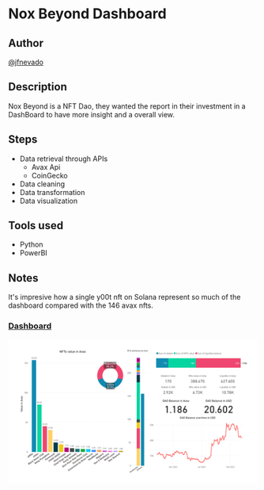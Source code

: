 # Nox Beyond Dashboard

## Author
[@jfnevado](https://github.com/jfnevado)

## Description

Nox Beyond is a NFT Dao, they wanted the report in their investment in a DashBoard to have more insight and a overall view.

## Steps
- Data retrieval through APIs
  - Avax Api
  - CoinGecko
- Data cleaning
- Data transformation
- Data visualization

## Tools used
- Python
- PowerBI

## Notes
It's impresive how a single y00t nft on Solana represent so much of the dashboard compared with the 146 avax nfts.

### [Dashboard](../master/Dashboard/Dashboard.pdf)

![Dashboard Preview](https://github.com/jfnevado/Nox-Beyond/blob/master/Dashboard/Dashboard.png)